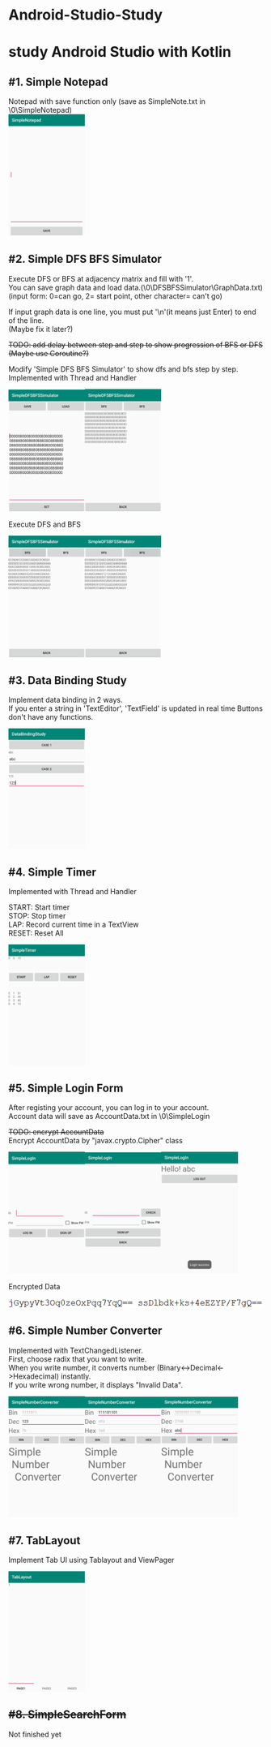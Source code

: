# Android-Studio-Study
study Android Studio with Kotlin
=====================================================
#1. Simple Notepad 
--------------------------------------
Notepad with save function only (save as SimpleNote.txt in \0\SimpleNotepad)  
<img src="./000Screenshots/notepad/notepad.jpg" width="30%" height="30%">

#2. Simple DFS BFS Simulator  
--------------------------------------
Execute DFS or BFS at adjacency matrix and fill with '1'.  
You can save graph data and load data.(\0\DFSBFSSimulator\GraphData.txt)  
(input form: 0=can go, 2= start point, other character= can't go)  
  
If input graph data is one line, you must put '\n'(it means just Enter) to end of the line.  
(Maybe fix it later?)  

~~TODO: add delay between step and step to show progression of BFS or DFS~~  
~~(Maybe use Coroutine?)~~
  
Modify 'Simple DFS BFS Simulator' to show dfs and bfs step by step.  
Implemented with Thread and Handler  

<img src="./000Screenshots/dfsbfssimulator/dfsbfssimulator.jpg" width="30%" height="30%"><img src="./000Screenshots/dfsbfssimulator/dfsbfssimulator2.jpg" width="30%" height="30%">  

Execute DFS and BFS  

<img src="./000Screenshots/dfsbfssimulator/dfsgif.gif" width="30%" height="30%"><img src="./000Screenshots/dfsbfssimulator/bfsgif.gif" width="30%" height="30%">  


#3. Data Binding Study
--------------------------------------
Implement data binding in 2 ways.  
If you enter a string in 'TextEditor', 'TextField' is updated  in real time
Buttons don't have any functions.  

<img src="./000Screenshots/databinding/databinding.jpg" width="30%" height="30%">

#4. Simple Timer
--------------------------------------
Implemented with Thread and Handler  

START: Start timer  
STOP: Stop timer  
LAP: Record current time in a TextView  
RESET: Reset All   

<img src="./000Screenshots/timer/timer.jpg" width="30%" height="30%">

#5. Simple Login Form
---------------------------------------  
After registing your account, you can log in to your account.  
Account data will save as AccountData.txt in \0\SimpleLogin  

~~TODO: encrypt AccountData~~  
Encrypt AccountData by "javax.crypto.Cipher" class  

<img src="./000Screenshots/login/login.jpg" width="30%" height="30%"><img src="./000Screenshots/login/login2.jpg" width="30%" height="30%"><img src="./000Screenshots/login/login3.jpg" width="30%" height="30%">  

Encrypted Data  

<img src="./000Screenshots/login/login4.PNG" width="100%" height="100%">

#6. Simple Number Converter
---------------------------------------  
Implemented with TextChangedListener.  
First, choose radix that you want to write.   
When you write number, it converts number (Binary<->Decimal<->Hexadecimal) instantly.  
If you write wrong number, it displays "Invalid Data".   

<img src="./000Screenshots/numberconverter/converter.jpg" width="30%" height="30%"><img src="./000Screenshots/numberconverter/converter2.jpg" width="30%" height="30%"><img src="./000Screenshots/numberconverter/converter3.jpg" width="30%" height="30%">

#7. TabLayout
---------------------------------------
Implement Tab UI using Tablayout and ViewPager  

<img src="./000Screenshots/tablayout/tablayout.jpg" width="30%" height="30%">

~~#8. SimpleSearchForm~~
----------------------------------------
Not finished yet
